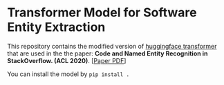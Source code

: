 # Transformer Model for Software Entity Extraction

This repository contains the modified version of [huggingface transformer](https://github.com/huggingface/transformers) that are used in the the paper:  **Code and Named Entity Recognition in  StackOverflow. (ACL 2020)**.  [[Paper PDF](https://arxiv.org/pdf/2005.01634.pdf)]

You can install the model by  `pip install .`  


